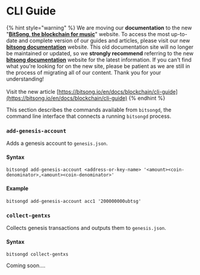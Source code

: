 # CLI Guide

{% hint style="warning" %}
We are moving our **documentation** to the new "[**BitSong, the blockchain for music**](https://bitsong.io/en)" website. To access the most up-to-date and complete version of our guides and articles, please visit our new [**bitsong documentation**](https://bitsong.io/en/docs) website. This old documentation site will no longer be maintained or updated, so we **strongly recommend** referring to the new [**bitsong documentation**](https://bitsong.io/en/docs) website for the latest information. If you can't find what you're looking for on the new site, please be patient as we are still in the process of migrating all of our content. Thank you for your understanding!\
\
Visit the new article [https://bitsong.io/en/docs/blockchain/cli-guide](https://bitsong.io/en/docs/blockchain/cli-guide)
{% endhint %}

This section describes the commands available from `bitsongd`, the command line interface that connects a running `bitsongd` process.

### `add-genesis-account` <a href="#add-genesis-account" id="add-genesis-account"></a>

Adds a genesis account to `genesis.json`.

#### Syntax

```
bitsongd add-genesis-account <address-or-key-name> '<amount><coin-denominator>,<amount><coin-denominator>'
```

#### Example

```
bitsongd add-genesis-account acc1 '200000000ubtsg'
```

### `collect-gentxs` <a href="#add-genesis-account" id="add-genesis-account"></a>

Collects genesis transactions and outputs them to `genesis.json`.

#### Syntax

```
bitsongd collect-gentxs
```

Coming soon....

